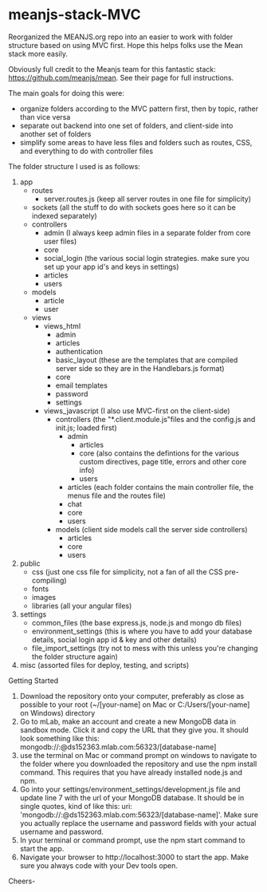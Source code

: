 # meanjs-stack-MVC
Reorganized the MEANJS.org repo into an easier to work with folder structure based on using MVC first. Hope this helps folks use the Mean stack more easily.

Obviously full credit to the Meanjs team for this fantastic stack: https://github.com/meanjs/mean. See their page for full instructions.

The main goals for doing this were:
- organize folders according to the MVC pattern first, then by topic, rather than vice versa
- separate out backend into one set of folders, and client-side into another set of folders
- simplify some areas to have less files and folders such as routes, CSS, and everything to do with controller files

The folder structure I used is as follows:

1. app
    - routes
      - server.routes.js (keep all server routes in one file for simplicity)
    - sockets (all the stuff to do with sockets goes here so it can be indexed separately)
    - controllers
      - admin (I always keep admin files in a separate folder from core user files)
      - core
      - social_login (the various social login strategies. make sure you set up your app id's and keys in settings)
      - articles
      - users
    - models
      - article
      - user
    - views
      - views_html
        - admin
        - articles
        - authentication
        - basic_layout (these are the templates that are compiled server side so they are in the Handlebars.js format)
        - core
        - email templates
        - password
        - settings
      - views_javascript (I also use MVC-first on the client-side)
        - controllers (the "*.client.module.js"files and the config.js and init.js; loaded first)
          - admin
            - articles
            - core (also contains the defintions for the various custom directives, page title, errors and other core info)
            - users
          - articles (each folder contains the main controller file, the menus file and the routes file)
          - chat
          - core
          - users
        - models (client side models call the server side controllers)
          - articles
          - core
          - users
2. public
    - css (just one css file for simplicity, not a fan of all the CSS pre-compiling)
    - fonts
    - images
    - libraries (all your angular files)
3. settings
    - common_files (the base express.js, node.js and mongo db files)
    - environment_settings (this is where you have to add your database details, social login app id & key and other details)
    - file_import_settings (try not to mess with this unless you're changing the folder structure again)
4. misc (assorted files for deploy, testing, and scripts)
  
  
Getting Started
1. Download the repository onto your computer, preferably as close as possible to your root (~/[your-name] on Mac or C:/Users/[your-name] on Windows) directory
2. Go to mLab, make an account and create a new MongoDB data in sandbox mode. Click it and copy the URL that they give you. It should look something like this: mongodb://<dbuser>:<dbpassword>@ds152363.mlab.com:56323/[database-name]
3. use the terminal on Mac or command prompt on windows to navigate to the folder where you downloaded the repository and use the npm install command. This requires that you have already installed node.js and npm.
4. Go into your settings/environment_settings/development.js file and update line 7 with the url of your MongoDB database. It should be in single quotes, kind of like this: uri: 'mongodb://<dbuser>:<dbpassword>@ds152363.mlab.com:56323/[database-name]'. Make sure you actually replace the username and password fields with your actual username and password.
5. In your terminal or command prompt, use the npm start command to start the app.
6. Navigate your browser to http://localhost:3000 to start the app. Make sure you always code with your Dev tools open.

Cheers-
